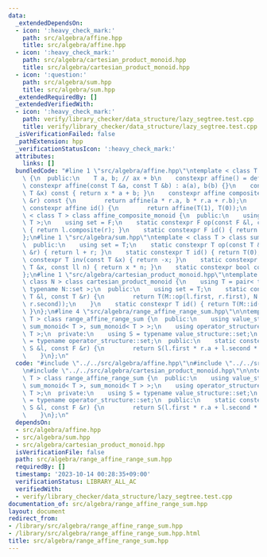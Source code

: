 ```yaml
---
data:
  _extendedDependsOn:
  - icon: ':heavy_check_mark:'
    path: src/algebra/affine.hpp
    title: src/algebra/affine.hpp
  - icon: ':heavy_check_mark:'
    path: src/algebra/cartesian_product_monoid.hpp
    title: src/algebra/cartesian_product_monoid.hpp
  - icon: ':question:'
    path: src/algebra/sum.hpp
    title: src/algebra/sum.hpp
  _extendedRequiredBy: []
  _extendedVerifiedWith:
  - icon: ':heavy_check_mark:'
    path: verify/library_checker/data_structure/lazy_segtree.test.cpp
    title: verify/library_checker/data_structure/lazy_segtree.test.cpp
  _isVerificationFailed: false
  _pathExtension: hpp
  _verificationStatusIcon: ':heavy_check_mark:'
  attributes:
    links: []
  bundledCode: "#line 1 \"src/algebra/affine.hpp\"\ntemplate < class T > class affine\
    \ {\n  public:\n    T a, b; // ax + b\n    constexpr affine() = default;\n   \
    \ constexpr affine(const T &a, const T &b) : a(a), b(b) {}\n    constexpr T eval(const\
    \ T &x) const { return x * a + b; }\n    constexpr affine composite(const affine\
    \ &r) const {\n        return affine(a * r.a, b * r.a + r.b);\n    }\n    static\
    \ constexpr affine id() {\n        return affine(T(1), T(0));\n    }\n};\n\ntemplate\
    \ < class T > class affine_composite_monoid {\n  public:\n    using F = affine<\
    \ T >;\n    using set = F;\n    static constexpr F op(const F &l, const F &r)\
    \ { return l.composite(r); }\n    static constexpr F id() { return F::id(); }\n\
    };\n#line 1 \"src/algebra/sum.hpp\"\ntemplate < class T > class sum_monoid {\n\
    \  public:\n    using set = T;\n    static constexpr T op(const T &l, const T\
    \ &r) { return l + r; }\n    static constexpr T id() { return T(0); }\n    static\
    \ constexpr T inv(const T &x) { return -x; }\n    static constexpr T pow(const\
    \ T &x, const ll n) { return x * n; }\n    static constexpr bool comm = true;\n\
    };\n#line 1 \"src/algebra/cartesian_product_monoid.hpp\"\ntemplate < class M,\
    \ class N > class cartesian_product_monoid {\n    using T = pair< typename M::set,\
    \ typename N::set >;\n  public:\n    using set = T;\n    static constexpr T op(const\
    \ T &l, const T &r) {\n        return T(M::op(l.first, r.first), N::op(l.second,\
    \ r.second));\n    }\n    static constexpr T id() { return T(M::id(), N::id());\
    \ }\n};\n#line 4 \"src/algebra/range_affine_range_sum.hpp\"\n\ntemplate < class\
    \ T > class range_affine_range_sum {\n  public:\n    using value_structure = cartesian_product_monoid<\
    \ sum_monoid< T >, sum_monoid< T > >;\n    using operator_structure = affine_composite_monoid<\
    \ T >;\n  private:\n    using S = typename value_structure::set;\n    using F\
    \ = typename operator_structure::set;\n  public:\n    static constexpr S op(const\
    \ S &l, const F &r) {\n        return S(l.first * r.a + l.second * r.b, l.second);\n\
    \    }\n};\n"
  code: "#include \"../../src/algebra/affine.hpp\"\n#include \"../../src/algebra/sum.hpp\"\
    \n#include \"../../src/algebra/cartesian_product_monoid.hpp\"\n\ntemplate < class\
    \ T > class range_affine_range_sum {\n  public:\n    using value_structure = cartesian_product_monoid<\
    \ sum_monoid< T >, sum_monoid< T > >;\n    using operator_structure = affine_composite_monoid<\
    \ T >;\n  private:\n    using S = typename value_structure::set;\n    using F\
    \ = typename operator_structure::set;\n  public:\n    static constexpr S op(const\
    \ S &l, const F &r) {\n        return S(l.first * r.a + l.second * r.b, l.second);\n\
    \    }\n};\n"
  dependsOn:
  - src/algebra/affine.hpp
  - src/algebra/sum.hpp
  - src/algebra/cartesian_product_monoid.hpp
  isVerificationFile: false
  path: src/algebra/range_affine_range_sum.hpp
  requiredBy: []
  timestamp: '2023-10-14 00:28:35+09:00'
  verificationStatus: LIBRARY_ALL_AC
  verifiedWith:
  - verify/library_checker/data_structure/lazy_segtree.test.cpp
documentation_of: src/algebra/range_affine_range_sum.hpp
layout: document
redirect_from:
- /library/src/algebra/range_affine_range_sum.hpp
- /library/src/algebra/range_affine_range_sum.hpp.html
title: src/algebra/range_affine_range_sum.hpp
---
```

